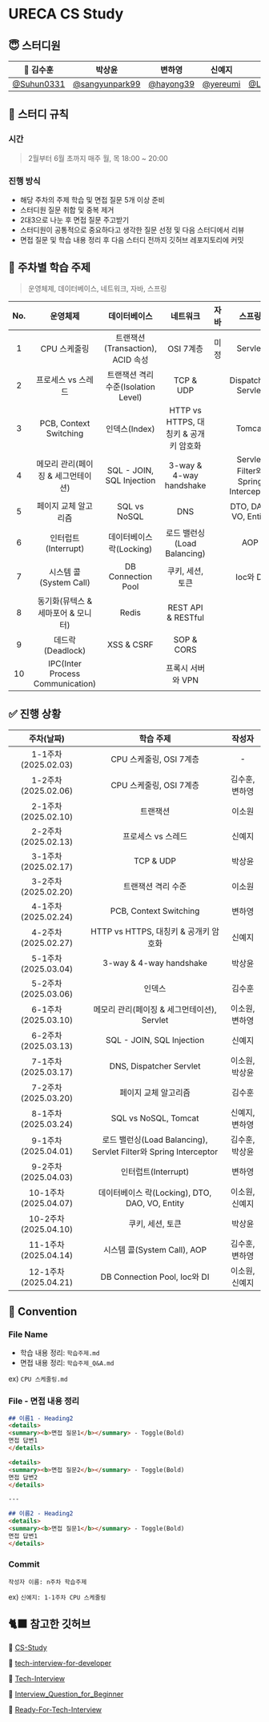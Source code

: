 # URECA CS Study
## 😇 스터디원
| 👑 김수훈 | 박상윤 | 변하영 | 신예지 | 이소원 |
|:-------:|:----:|:-----:|:----:|:----:|
| [@Suhun0331](https://github.com/Suhun0331) | [@sangyunpark99](https://github.com/sangyunpark99) | [@hayong39](https://github.com/hayong39) | [@yereumi](https://github.com/yereumi) | [@Leesowon](https://github.com/Leesowon) |

## 📍 스터디 규칙
### 시간
> 2월부터 6월 초까지 매주 월, 목 18:00 ~ 20:00

### 진행 방식
- 해당 주차의 주제 학습 및 면접 질문 5개 이상 준비
- 스터디원 질문 취합 및 중복 제거
- 2대3으로 나눈 후 면접 질문 주고받기
- 스터디원이 공통적으로 중요하다고 생각한 질문 선정 및 다음 스터디에서 리뷰
- 면접 질문 및 학습 내용 정리 후 다음 스터디 전까지 깃허브 레포지토리에 커밋

## 📑 주차별 학습 주제
> 운영체제, 데이터베이스, 네트워크, 자바, 스프링

| No. | 운영체제 | 데이터베이스 | 네트워크 | 자바 | 스프링 |
|:---:|:------:|:--------:|:------:|:---:|:----:|
| 1 | CPU 스케줄링 | 트랜잭션(Transaction), ACID 속성 | OSI 7계층 | 미정 | Servlet |
| 2 | 프로세스 vs 스레드 | 트랜잭션 격리 수준(Isolation Level) | TCP & UDP |  | Dispatcher Servlet |
| 3 | PCB, Context Switching | 인덱스(Index) | HTTP vs HTTPS, 대칭키 & 공개키 암호화 |  | Tomcat |
| 4 | 메모리 관리(페이징 & 세그먼테이션) | SQL - JOIN, SQL Injection | 3-way & 4-way handshake |  | Servlet Filter와 Spring Interceptor |
| 5 | 페이지 교체 알고리즘 | SQL vs NoSQL | DNS |  | DTO, DAO, VO, Entity |
| 6 | 인터럽트(Interrupt) | 데이터베이스 락(Locking) | 로드 밸런싱(Load Balancing) |  | AOP |
| 7 | 시스템 콜(System Call) | DB Connection Pool | 쿠키, 세션, 토큰 |  | Ioc와 DI |
| 8 | 동기화(뮤텍스 & 세마포어 & 모니터) | Redis | REST API & RESTful |  |  |
| 9 | 데드락(Deadlock) | XSS & CSRF | SOP & CORS |  |  |
| 10 | IPC(Inter Process Communication) |  | 프록시 서버와 VPN |  |  |

## ✅ 진행 상황
| 주차(날짜) | 학습 주제 | 작성자 |
|:--------:|:------:|:-----:|
| 1-1주차(2025.02.03) | CPU 스케줄링, OSI 7계층 | - |
| 1-2주차(2025.02.06) | CPU 스케줄링, OSI 7계층 | 김수훈, 변하영 |
| 2-1주차(2025.02.10) | 트랜잭션 | 이소원 |
| 2-2주차(2025.02.13) | 프로세스 vs 스레드 | 신예지 |
| 3-1주차(2025.02.17) | TCP & UDP | 박상윤 |
| 3-2주차(2025.02.20) | 트랜잭션 격리 수준 | 이소원 |
| 4-1주차(2025.02.24) | PCB, Context Switching | 변하영 |
| 4-2주차(2025.02.27) | HTTP vs HTTPS, 대칭키 & 공개키 암호화 | 신예지 |
| 5-1주차(2025.03.04) | 3-way & 4-way handshake | 박상윤 |
| 5-2주차(2025.03.06) | 인덱스 | 김수훈 |
| 6-1주차(2025.03.10) | 메모리 관리(페이징 & 세그먼테이션), Servlet | 이소원, 변하영 |
| 6-2주차(2025.03.13) | SQL - JOIN, SQL Injection | 신예지 |
| 7-1주차(2025.03.17) | DNS, Dispatcher Servlet | 이소원, 박상윤 |
| 7-2주차(2025.03.20) | 페이지 교체 알고리즘 | 김수훈 |
| 8-1주차(2025.03.24) | SQL vs NoSQL, Tomcat | 신예지, 변하영 |
| 9-1주차(2025.04.01) | 로드 밸런싱(Load Balancing), Servlet Filter와 Spring Interceptor | 김수훈, 박상윤 |
| 9-2주차(2025.04.03) | 인터럽트(Interrupt) | 변하영 |
| 10-1주차(2025.04.07) | 데이터베이스 락(Locking), DTO, DAO, VO, Entity | 이소원, 신예지 |
| 10-2주차(2025.04.10) | 쿠키, 세션, 토큰 | 박상윤 |
| 11-1주차(2025.04.14) | 시스템 콜(System Call), AOP | 김수훈, 변하영 |
| 12-1주차(2025.04.21) | DB Connection Pool, Ioc와 DI | 이소원, 신예지 |

## 📌 Convention
### File Name
- 학습 내용 정리: `학습주제.md`
- 면접 내용 정리: `학습주제_Q&A.md`

ex) `CPU 스케줄링.md`

### File - 면접 내용 정리
```md
## 이름1 - Heading2
<details>
<summary><b>면접 질문1</b></summary> - Toggle(Bold)
면접 답변1
</details>

<details>
<summary><b>면접 질문2</b></summary> - Toggle(Bold)
면접 답변2
</details>

---

## 이름2 - Heading2
<details>
<summary><b>면접 질문1</b></summary> - Toggle(Bold)
면접 답변1
</details>
```

### Commit
`작성자 이름: n주차 학습주제`

ex) `신예지: 1-1주차 CPU 스케줄링`

## 🐈‍⬛ 참고한 깃허브
🔗 [CS-Study](https://github.com/jmxx219/CS-Study)

🔗 [tech-interview-for-developer](https://github.com/gyoogle/tech-interview-for-developer)

🔗 [Tech-Interview](https://github.com/VSFe/Tech-Interview)

🔗 [Interview_Question_for_Beginner](https://github.com/JaeYeopHan/Interview_Question_for_Beginner)

🔗 [Ready-For-Tech-Interview](https://github.com/WooVictory/Ready-For-Tech-Interview)
